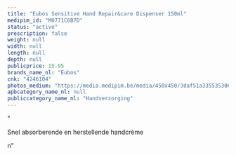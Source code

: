 ```yaml
---
title: "Eubos Sensitive Hand Repair&care Dispenser 150ml"
medipim_id: "M0771C6B7D"
status: "active"
prescription: false
weight: null
width: null
length: null
depth: null
publicprice: 15.95
brands_name_nl: "Eubos"
cnk: "4246104"
photos_medium: "https://media.medipim.be/media/450x450/3daf51a335535306d1ccac076c0613f3.jpg"
apbcategory_name_nl: null
publiccategory_name_nl: "Handverzorging"
---
```

"<p>Snel absorberende en herstellende handcrème</p>n"
